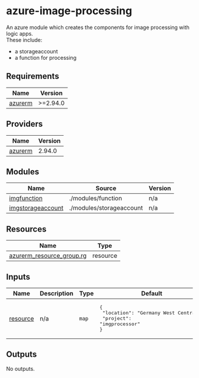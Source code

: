 # azure-image-processing

An azure module which creates the components for image processing with logic apps.<br/>
These include:
* a storageaccount
* a function for processing

<!-- BEGIN_TF_DOCS -->
## Requirements

| Name | Version |
|------|---------|
| <a name="requirement_azurerm"></a> [azurerm](#requirement\_azurerm) | >=2.94.0 |

## Providers

| Name | Version |
|------|---------|
| <a name="provider_azurerm"></a> [azurerm](#provider\_azurerm) | 2.94.0 |

## Modules

| Name | Source | Version |
|------|--------|---------|
| <a name="module_imgfunction"></a> [imgfunction](#module\_imgfunction) | ./modules/function | n/a |
| <a name="module_imgstorageaccount"></a> [imgstorageaccount](#module\_imgstorageaccount) | ./modules/storageaccount | n/a |

## Resources

| Name | Type |
|------|------|
| [azurerm_resource_group.rg](https://registry.terraform.io/providers/hashicorp/azurerm/latest/docs/resources/resource_group) | resource |

## Inputs

| Name | Description | Type | Default | Required |
|------|-------------|------|---------|:--------:|
| <a name="input_resource"></a> [resource](#input\_resource) | n/a | `map` | <pre>{<br>  "location": "Germany West Central",<br>  "project": "imgprocessor"<br>}</pre> | no |

## Outputs

No outputs.
<!-- END_TF_DOCS -->